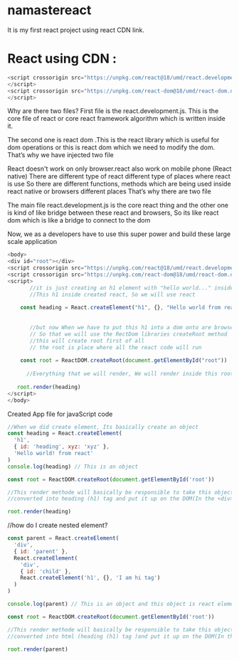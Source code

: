 # namastereact
It is my first react project using react CDN link.
# React using CDN :
```js
<script crossorigin src="https://unpkg.com/react@18/umd/react.development.js">
</script>
<script crossorigin src="https://unpkg.com/react-dom@18/umd/react-dom.development.js">
</script>
```
Why are there two files?
First file is the react.development.js. This is the core file of react or core react framework algorithm which is written inside it.

The second one is react dom .This is the react library which is useful for dom operations or this is react dom which we need to modify the dom.
That’s why we have injected two file

React doesn't work on only browser.react also work on mobile phone (React native)
There are different type of react different type of places where  react is use
So there are different functions, methods which are being used inside react native or browsers different places That’s why there are two file

The main file react.development.js is the core react thing and the other one is kind of like bridge between these react and browsers, So its like react dom which is like a bridge to connect to the dom

Now, we as a developers have to use this super power and build these large scale application
```js
<body>
<div id="root"></div>
<script crossorigin src="https://unpkg.com/react@18/umd/react.development.js"></script>
<script crossorigin src="https://unpkg.com/react-dom@18/umd/react-dom.development.js"></script>
<script>
       //it is just creating an h1 element with "hello world..." inside react, That is a core react thing
       //This h1 inside created react, So we will use react
 
    const heading = React.createElement("h1", {}, "Hello world from react")
    
       
       //but now When we have to put this h1 into a dom onto are browsers
       // So that we will use the RectDom libraries createRoot method
       //this will create root first of all
       // the root is place where all the react code will run
      
    const root = ReactDOM.createRoot(document.getElementById("root"))
     
      //Everything that we will render, We will render inside this root
    
   root.render(heading)
</script>
</body>
```
Created App file for javaScript code 
```js
//When we did create element, Its basically create an object
const heading = React.createElement(
  'h1',
  { id: 'heading', xyz: 'xyz' },
  'Hello world! from react'
)
console.log(heading) // This is an object

const root = ReactDOM.createRoot(document.getElementById('root'))

//This render methode will basically be responsible to take this object and put it up
//converted into heading (h1) tag and put it up on the DOM(In the <div></div>)

root.render(heading)
```
//how do I create nested element?
```js
const parent = React.createElement(
  'div',
  { id: 'parent' },
  React.createElement(
    'div',
    { id: 'child' },
    React.createElement('h1', {}, 'I am hi tag')
  )
)

console.log(parent) // This is an object and this object is react element

const root = ReactDOM.createRoot(document.getElementById('root'))

//This render methode will basically be responsible to take this object and put it up
//converted into html (heading (h1) tag )and put it up on the DOM(In the <div></div>)

root.render(parent)
```
